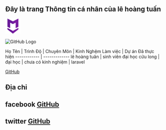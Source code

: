 ## Đây là trang Thông tin cá nhân của lê hoàng tuấn
 
![alt text](https://github.com/adam-p/markdown-here/raw/master/src/common/images/icon48.png)

![GitHub Logo](/Downloads/1.jpg)

Họ Tên | Trình Độ | Chuyên Môn | Kinh Nghệm Làm việc | Dự án Đã thực hiện
------------ | -------------
lê hoàng tuân | sinh viên đại học cửu long | đại học | chưa có kinh nghiệm | laravel

[GitHub](https://github.com/mystogan13897/1611020032-Lehoangtuan)

## Địa chỉ
## facebook [GitHub](https://www.facebook.com/profile.php?id=100013035889036)
## twitter [GitHub](https://twitter.com/lhongtu30648858?lang=en)


